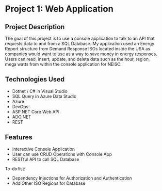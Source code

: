 # Project 1: Web Application

## Project Description
The goal of this project is to use a console application to talk to an API that requests data to and from a SQL Database. My application used an Energy Report structure from Demand Response ISOs located inside the USA as companies would want to use as a way to save money in energy responses. Users can read, insert, update, and delete data such as the hour, region, mega watts from within the console application for NEISO.


## Technologies Used
* Dotnet / C# in Visual Studio
* SQL Query in Azure Data Studio
* Azure
* DevOps
* ASP.NET Core Web API
* ADO.NET
* REST

## Features
* Interactive Console Application
* User can use CRUD Operations with Console App
* RESTful API to call SQL Database

To-do list:
* Dependency Injections for Authorization and Authentication
* Add Other ISO Regions for Database
